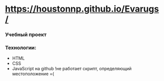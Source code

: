 # https://houstonnp.github.io/Evarugs/
### Учебный проект
### Технологии:
- HTML
- CSS
- JavaScript
на github !не работает скрипт, определяющий местоположение =(
